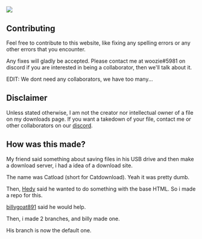 # ![](https://raw.githubusercontent.com/woozier/woogedownload/wooz/img/logo.png)
## Contributing

Feel free to contribute to this website, like fixing any spelling errors or any other errors that you encounter. 

Any fixes will gladly be accepted. Please contact me at woozie#5981 on discord if you are interested in being a collaborator, then we'll talk about it.

EDIT: We dont need any collaborators, we have too many...

## Disclaimer

Unless stated otherwise, I am not the creator nor intellectual owner of a file on my downloads page. If you want a takedown of your file, contact me or other collaborators on our [discord](https://discord.gg/ekgkWewQxa).

## How was this made?
My friend said something about saving files in his USB drive and then make a download server, i had a idea of a download site.

The name was Catload (short for Catdownload). Yeah it was pretty dumb.

Then, [Hedy](https://github.com/Hedy88) said he wanted to do something with the base HTML. So i made a repo for this.

[billygoat891](https://github.com/billygoat891) said he would help.

Then, i made 2 branches, and billy made one.

His branch is now the default one.
